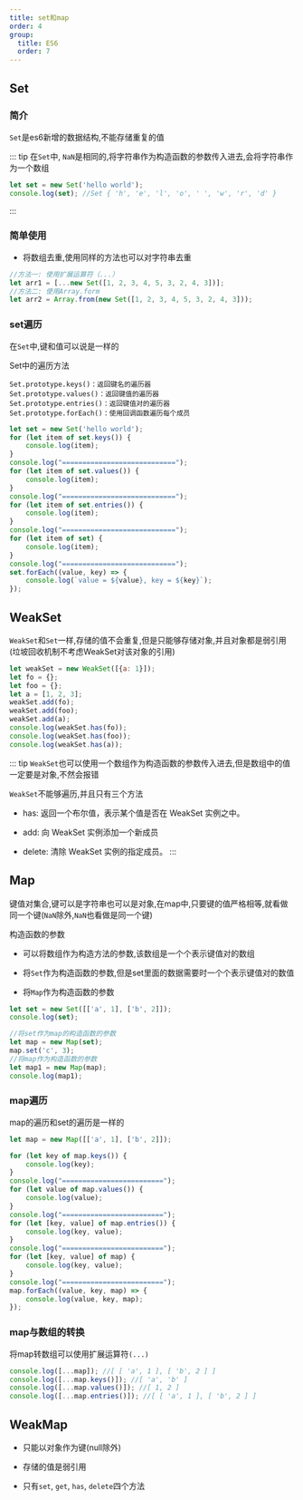 ```yaml
---
title: set和map
order: 4
group:
  title: ES6
  order: 7
---
```


## Set

### 简介

`Set`是es6新增的数据结构,不能存储重复的值

::: tip
在`Set`中, `NaN`是相同的,将字符串作为构造函数的参数传入进去,会将字符串作为一个数组

```javascript
let set = new Set('hello world');
console.log(set); //Set { 'h', 'e', 'l', 'o', ' ', 'w', 'r', 'd' }
```

:::

### 简单使用

- 将数组去重,使用同样的方法也可以对字符串去重

```javascript
//方法一: 使用扩展运算符（...）
let arr1 = [...new Set([1, 2, 3, 4, 5, 3, 2, 4, 3])];
//方法二: 使用Array.form
let arr2 = Array.from(new Set([1, 2, 3, 4, 5, 3, 2, 4, 3]));
```

### set遍历

在`Set`中,键和值可以说是一样的

Set中的遍历方法

```text
Set.prototype.keys()：返回键名的遍历器
Set.prototype.values()：返回键值的遍历器
Set.prototype.entries()：返回键值对的遍历器
Set.prototype.forEach()：使用回调函数遍历每个成员
```

```javascript
let set = new Set('hello world');
for (let item of set.keys()) {
    console.log(item);
}
console.log("============================");
for (let item of set.values()) {
    console.log(item);
}
console.log("============================");
for (let item of set.entries()) {
    console.log(item);
}
console.log("============================");
for (let item of set) {
    console.log(item);
}
console.log("============================");
set.forEach((value, key) => {
    console.log(`value = ${value}, key = ${key}`);
});
```

## WeakSet

`WeakSet`和`Set`一样,存储的值不会重复,但是只能够存储对象,并且对象都是弱引用(垃坡回收机制不考虑WeakSet对该对象的引用)

```javascript
let weakSet = new WeakSet([{a: 1}]);
let fo = {};
let foo = {};
let a = [1, 2, 3];
weakSet.add(fo);
weakSet.add(foo);
weakSet.add(a);
console.log(weakSet.has(fo));
console.log(weakSet.has(foo));
console.log(weakSet.has(a));
```

::: tip
`WeakSet`也可以使用一个数组作为构造函数的参数传入进去,但是数组中的值一定要是对象,不然会报错

`WeakSet`不能够遍历,并且只有三个方法

- has: 返回一个布尔值，表示某个值是否在 WeakSet 实例之中。

- add: 向 WeakSet 实例添加一个新成员

- delete: 清除 WeakSet 实例的指定成员。
  :::

## Map

键值对集合,键可以是字符串也可以是对象,在map中,只要键的值严格相等,就看做同一个键(`NaN`除外,`NaN`也看做是同一个键)

构造函数的参数

- 可以将数组作为构造方法的参数,该数组是一个个表示键值对的数组

- 将`Set`作为构造函数的参数,但是set里面的数据需要时一个个表示键值对的数值

- 将`Map`作为构造函数的参数

```javascript
let set = new Set([['a', 1], ['b', 2]]);
console.log(set);

//将set作为map的构造函数的参数
let map = new Map(set);
map.set('c', 3);
//将map作为构造函数的参数
let map1 = new Map(map);
console.log(map1);

```

### map遍历

map的遍历和set的遍历是一样的


```javascript
let map = new Map([['a', 1], ['b', 2]]);

for (let key of map.keys()) {
    console.log(key);
}
console.log("=========================");
for (let value of map.values()) {
    console.log(value);
}
console.log("=========================");
for (let [key, value] of map.entries()) {
    console.log(key, value);
}
console.log("=========================");
for (let [key, value] of map) {
    console.log(key, value);
}
console.log("=========================");
map.forEach((value, key, map) => {
    console.log(value, key, map);
});
```

### map与数组的转换

将map转数组可以使用扩展运算符`(...)`

```javascript
console.log([...map]); //[ [ 'a', 1 ], [ 'b', 2 ] ]
console.log([...map.keys()]); //[ 'a', 'b' ]
console.log([...map.values()]); //[ 1, 2 ]
console.log([...map.entries()]); //[ [ 'a', 1 ], [ 'b', 2 ] ]
```

## WeakMap

- 只能以对象作为键(null除外)

- 存储的值是弱引用

- 只有`set`, `get`, `has`, `delete`四个方法
